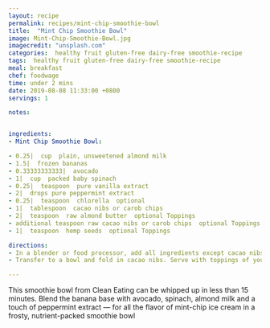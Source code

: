 ```yaml
---
layout: recipe
permalink: recipes/mint-chip-smoothie-bowl
title:  "Mint Chip Smoothie Bowl"
image: Mint-Chip-Smoothie-Bowl.jpg
imagecredit: "unsplash.com"
categories:  healthy fruit gluten-free dairy-free smoothie-recipe
tags:  healthy fruit gluten-free dairy-free smoothie-recipe
meal: breakfast
chef: foodwage
time: under 2 mins
date: 2019-08-08 11:33:00 +0800
servings: 1

notes:


ingredients:
- Mint Chip Smoothie Bowl:

- 0.25|  cup  plain, unsweetened almond milk
- 1.5|  frozen bananas
- 0.33333333333|  avocado
- 1|  cup  packed baby spinach
- 0.25|  teaspoon  pure vanilla extract
- 2|  drops pure peppermint extract
- 0.25|  teaspoon  chlorella  optional
- 1|  tablespoon  cacao nibs or carob chips
- 2|  teaspoon  raw almond butter  optional Toppings
- additional teaspoon raw cacao nibs or carob chips  optional Toppings
- 1|  teaspoon  hemp seeds  optional Toppings

directions:
- In a blender or food processor, add all ingredients except cacao nibs; blend until smooth.
- Transfer to a bowl and fold in cacao nibs. Serve with toppings of your choice.

---
```


This smoothie bowl from Clean Eating can be whipped up in less than 15 minutes. Blend the banana base with avocado, spinach, almond milk and a touch of peppermint extract — for all the flavor of mint-chip ice cream in a frosty, nutrient-packed smoothie bowl